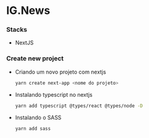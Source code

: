 # IG.News 


### Stacks

- NextJS


### Create new project
- Criando um novo projeto com nextjs
  ```bash
  yarn create next-app <nome do projeto>
  ```
- Instalando typescript no nextjs
  ```bash
  yarn add typescript @types/react @types/node -D
  ```
- Instalando o SASS
  ```bash
  yarn add sass
  ```